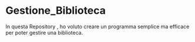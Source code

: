 # Gestione_Biblioteca
In questa Repository , ho voluto creare un programma semplice ma efficace per poter gestire una biblioteca.
